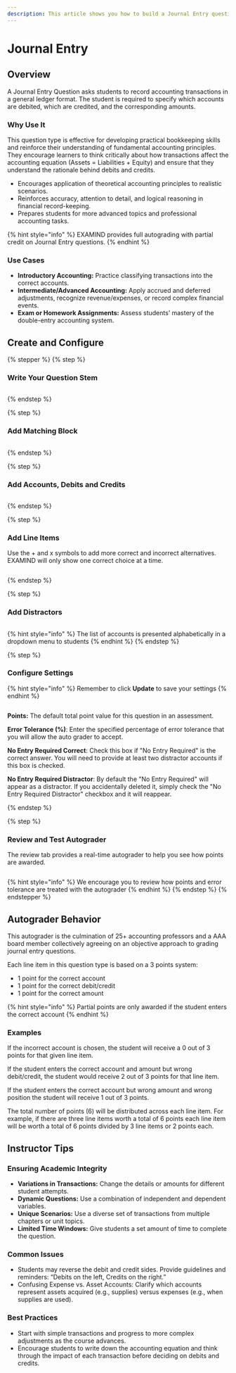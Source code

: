 ```yaml
---
description: This article shows you how to build a Journal Entry question in EXAMIND
---
```


# Journal Entry

## Overview

A Journal Entry Question asks students to record accounting transactions in a general ledger format. The student is required to specify which accounts are debited, which are credited, and the corresponding amounts.

### Why Use It

This question type is effective for developing practical bookkeeping skills and reinforce their understanding of fundamental accounting principles. They encourage learners to think critically about how transactions affect the accounting equation (Assets = Liabilities + Equity) and ensure that they understand the rationale behind debits and credits.

* Encourages application of theoretical accounting principles to realistic scenarios.
* Reinforces accuracy, attention to detail, and logical reasoning in financial record-keeping.
* Prepares students for more advanced topics and professional accounting tasks.

{% hint style="info" %}
EXAMIND provides full autograding with partial credit on Journal Entry questions.
{% endhint %}

### Use Cases

* **Introductory Accounting:** Practice classifying transactions into the correct accounts.
* **Intermediate/Advanced Accounting:** Apply accrued and deferred adjustments, recognize revenue/expenses, or record complex financial events.
* **Exam or Homework Assignments:** Assess students’ mastery of the double-entry accounting system.

## Create and Configure

{% stepper %}
{% step %}
### Write Your Question Stem

<figure><img src="../../../.gitbook/assets/d3e1b67c-ee57-433d-9b69-2c05eca1ff98.png" alt=""><figcaption></figcaption></figure>
{% endstep %}

{% step %}
### Add Matching Block

<figure><img src="../../../.gitbook/assets/eb38e90f-ce77-493f-93c8-c5762d362a2e.gif" alt=""><figcaption></figcaption></figure>
{% endstep %}

{% step %}
### Add Accounts, Debits and Credits

<figure><img src="../../../.gitbook/assets/904ab03c-1e45-4654-83b3-82a6ab4c6df7.png" alt=""><figcaption></figcaption></figure>
{% endstep %}

{% step %}
### Add Line Items

Use the + and x symbols to add more correct and incorrect alternatives. EXAMIND will only show one correct choice at a time.

<figure><img src="../../../.gitbook/assets/38c90294-1a35-4bfd-b096-1fedb5a16907.png" alt=""><figcaption></figcaption></figure>
{% endstep %}

{% step %}
### Add Distractors

<figure><img src="../../../.gitbook/assets/7e56676f-dc6f-431c-96b5-f29dfa9ca109.png" alt=""><figcaption></figcaption></figure>

{% hint style="info" %}
The list of accounts is presented alphabetically in a dropdown menu to students
{% endhint %}
{% endstep %}

{% step %}
### Configure Settings

{% hint style="info" %}
Remember to click **Update** to save your settings
{% endhint %}

<figure><img src="../../../.gitbook/assets/d04f72ce-533c-4c82-b317-658b010888dc.png" alt=""><figcaption></figcaption></figure>

**Points:** The default total point value for this question in an assessment.

**Error Tolerance (%)**: Enter the specified percentage of error tolerance that you will allow the auto grader to accept.

**No Entry Required Correct**: Check this box if "No Entry Required" is the correct answer. You will need to provide at least two distractor accounts if this box is checked.

**No Entry Required Distractor**: By default the "No Entry Required" will appear as a distractor. If you accidentally deleted it, simply check the "No Entry Required Distractor" checkbox and it will reappear.


{% endstep %}

{% step %}
### Review and Test Autograder

The review tab provides a real-time autograder to help you see how points are awarded.

<figure><img src="../../../.gitbook/assets/8a5d97c0-1976-442c-b10c-3031f7d3ff81.png" alt=""><figcaption></figcaption></figure>

{% hint style="info" %}
We encourage you to review how points and error tolerance are treated with the autograder
{% endhint %}
{% endstep %}
{% endstepper %}

## Autograder Behavior

This autograder is the culmination of 25+ accounting professors and a AAA board member collectively agreeing on an objective approach to grading journal entry questions.

Each line item in this question type is based on a 3 points system:

* 1 point for the correct account
* 1 point for the correct debit/credit
* 1 point for the correct amount

{% hint style="info" %}
Partial points are only awarded if the student enters the correct account
{% endhint %}

### Examples

If the incorrect account is chosen, the student will receive a 0 out of 3 points for that given line item.

If the student enters the correct account and amount but wrong debit/credit, the student would receive 2 out of 3 points for that line item.

If the student enters the correct account but wrong amount and wrong position the student will receive 1 out of 3 points.

The total number of points (6) will be distributed across each line item. For example, if there are three line items worth a total of 6 points each line item will be worth a total of 6 points divided by 3 line items or 2 points each.

## Instructor Tips

### Ensuring Academic Integrity

* **Variations in Transactions:** Change the details or amounts for different student attempts.
* **Dynamic Questions:** Use a combination of independent and dependent variables.
* **Unique Scenarios:** Use a diverse set of transactions from multiple chapters or unit topics.
* **Limited Time Windows:** Give students a set amount of time to complete the question.

### Common Issues

* Students may reverse the debit and credit sides. Provide guidelines and reminders: “Debits on the left, Credits on the right.”
* Confusing Expense vs. Asset Accounts: Clarify which accounts represent assets acquired (e.g., supplies) versus expenses (e.g., when supplies are used).

### Best Practices

* Start with simple transactions and progress to more complex adjustments as the course advances.
* Encourage students to write down the accounting equation and think through the impact of each transaction before deciding on debits and credits.
